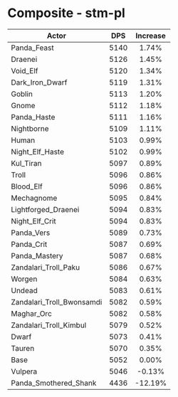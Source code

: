 # Composite - stm-pl
| Actor | DPS | Increase |
|---|:---:|:---:|
|Panda_Feast|5140|1.74%|
|Draenei|5126|1.45%|
|Void_Elf|5120|1.34%|
|Dark_Iron_Dwarf|5119|1.31%|
|Goblin|5113|1.20%|
|Gnome|5112|1.18%|
|Panda_Haste|5111|1.16%|
|Nightborne|5109|1.11%|
|Human|5103|0.99%|
|Night_Elf_Haste|5102|0.99%|
|Kul_Tiran|5097|0.89%|
|Troll|5096|0.86%|
|Blood_Elf|5096|0.86%|
|Mechagnome|5095|0.84%|
|Lightforged_Draenei|5094|0.83%|
|Night_Elf_Crit|5094|0.83%|
|Panda_Vers|5089|0.73%|
|Panda_Crit|5087|0.69%|
|Panda_Mastery|5087|0.68%|
|Zandalari_Troll_Paku|5086|0.67%|
|Worgen|5084|0.63%|
|Undead|5083|0.61%|
|Zandalari_Troll_Bwonsamdi|5082|0.59%|
|Maghar_Orc|5082|0.58%|
|Zandalari_Troll_Kimbul|5079|0.52%|
|Dwarf|5073|0.41%|
|Tauren|5070|0.35%|
|Base|5052|0.00%|
|Vulpera|5046|-0.13%|
|Panda_Smothered_Shank|4436|-12.19%|
